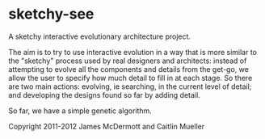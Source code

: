 sketchy-see
===========

A sketchy interactive evolutionary architecture project. 

The aim is to try to use interactive evolution in a way that is more
similar to the "sketchy" process used by real designers and
architects: instead of attempting to evolve all the components and
details from the get-go, we allow the user to specify how much detail
to fill in at each stage. So there are two main actions: evolving, ie
searching, in the current level of detail; and developing the designs
found so far by adding detail.

So far, we have a simple genetic algorithm.

Copyright 2011-2012 James McDermott and Caitlin Mueller
